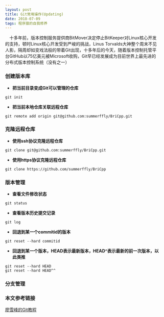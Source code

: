 ```yaml
---
layout: post
title: Git常用操作(Updating)
date: 2018-07-09
tags: 程序猿的自我修养
---
```


　十多年前，版本控制服务提供商BitMover决定停止BitKeeper对Linux核心开发的支持，顿时Linux核心开发受到严峻的挑战，Linus Torvalds大神整个周末不见人影，隔周却如变戏法般的带着Git出现，十多年后的今天，随着版本控制托管平台GitHub以75亿美元被Microsoft收购，Git早已经发展成为目前世界上最先进的分布式版本控制系统（没有之一）

### 创建版本库

- **把当前目录变成Git可以管理的仓库**

```
git init
```

- **把当前本地仓库关联远程仓库**

```
git remote add origin git@github.com:summerffly/BriCpp.git
```

### 克隆远程仓库

- **使用ssh协议克隆远程仓库**

```
git clone git@github.com:summerffly/BriCpp.git
```

- **使用https协议克隆远程仓库**

```
git clone https://github.com/summerffly/BriCpp
```

### 版本管理

- **查看文件修改状态**

```
git status
```

- **查看版本历史提交记录**

```
git log
```

- **回退到某一个commitid的版本**

```
git reset --hard commitid
```

- **回退到某一个版本，HEAD表示最新版本，HEAD^表示最新的前一次版本，以此类推**

```
git reset --hard HEAD
git reset --hard HEAD^^
```

### 分支管理



### 本文参考链接

[廖雪峰的Git教程](https://www.liaoxuefeng.com/wiki/0013739516305929606dd18361248578c67b8067c8c017b000)


